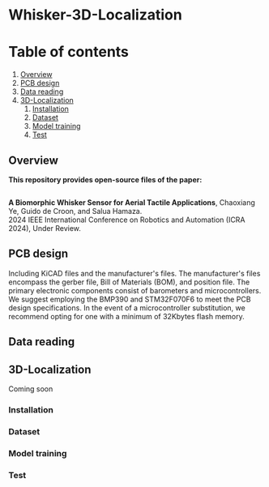 # Whisker-3D-Localization

# Table of contents
1. [Overview](#overview)
2. [PCB design](#design)
3. [Data reading](#reading)
4. [3D-Localization](#3D-Localization)
   1. [Installation](#Installation)
   2. [Dataset](#Dataset)
   3. [Model training](#training) 
   4. [Test](#Test) 

## Overview <a name="overview"></a>
**This repository provides open-source files of the paper:**

![]()

<b>A Biomorphic Whisker Sensor for Aerial Tactile Applications</b>, Chaoxiang Ye, Guido de Croon, and Salua Hamaza. <br>
2024 IEEE International Conference on Robotics and Automation (ICRA 2024), Under Review. <br>

## PCB design <a name="design"></a>
Including KiCAD files and the manufacturer's files. The manufacturer's files encompass the gerber file, Bill of Materials (BOM), and position file. The primary electronic components consist of barometers and microcontrollers. We suggest employing the BMP390 and STM32F070F6 to meet the PCB design specifications. In the event of a microcontroller substitution, we recommend opting for one with a minimum of 32Kbytes flash memory.
## Data reading <a name="reading"></a>

## 3D-Localization <a name="3D-Localization"></a>
Coming soon
### Installation <a name="Installation"></a>

### Dataset <a name="Dataset"></a>

### Model training <a name="training"></a>

### Test <a name="Test"></a>
